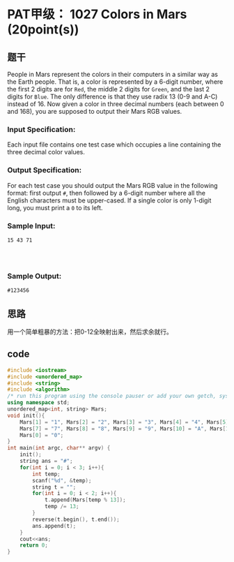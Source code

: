# **PAT甲级： 1027** **Colors in Mars** **(20point(s))**

## 题干

People in Mars represent the colors in their computers in a similar way as the Earth people. That is, a color is represented by a 6-digit number, where the first 2 digits are for `Red`, the middle 2 digits for `Green`, and the last 2 digits for `Blue`. The only difference is that they use radix 13 (0-9 and A-C) instead of 16. Now given a color in three decimal numbers (each between 0 and 168), you are supposed to output their Mars RGB values.

### Input Specification:

Each input file contains one test case which occupies a line containing the three decimal color values.

### Output Specification:

For each test case you should output the Mars RGB value in the following format: first output `#`, then followed by a 6-digit number where all the English characters must be upper-cased. If a single color is only 1-digit long, you must print a `0` to its left.

### Sample Input:

```in
15 43 71

      
    
```

### Sample Output:

```out
#123456
```

## 思路

用一个简单粗暴的方法：把0-12全映射出来，然后求余就行。

## code

```c++
#include <iostream>
#include <unordered_map>
#include <string>
#include <algorithm>
/* run this program using the console pauser or add your own getch, system("pause") or input loop */
using namespace std;
unordered_map<int, string> Mars;
void init(){
	Mars[1] = "1", Mars[2] = "2", Mars[3] = "3", Mars[4] = "4", Mars[5] = "5", Mars[6] = "6";
	Mars[7] = "7", Mars[8] = "8", Mars[9] = "9", Mars[10] = "A", Mars[11] = "B", Mars[12] = "C";
	Mars[0] = "0";
}
int main(int argc, char** argv) {
	init();
	string ans = "#";
	for(int i = 0; i < 3; i++){
		int temp;
		scanf("%d", &temp);
		string t = "";
		for(int i = 0; i < 2; i++){
			t.append(Mars[temp % 13]);
			temp /= 13;
		}
		reverse(t.begin(), t.end());
		ans.append(t);
	}
	cout<<ans;
	return 0;
}
```

